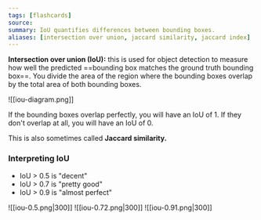```yaml
---
tags: [flashcards]
source:
summary: IoU quantifies differences between bounding boxes.
aliases: [intersection over union, jaccard similarity, jaccard index]
---
```

**Intersection over union (IoU):** this is used for object detection to measure how well the predicted ==bounding box matches the ground truth bounding box==. You divide the area of the region where the bounding boxes overlap by the total area of both bounding boxes.
<!--SR:!2024-06-08,622,330-->

![[iou-diagram.png]]

If the bounding boxes overlap perfectly, you will have an IoU of 1. If they don't overlap at all, you will have an IoU of 0.

This is also sometimes called **Jaccard similarity.**

### Interpreting IoU
- IoU > 0.5 is "decent"
- IoU > 0.7 is "pretty good"
- IoU > 0.9 is "almost perfect"

![[iou-0.5.png|300]]
![[iou-0.72.png|300]]
![[iou-0.91.png|300]]